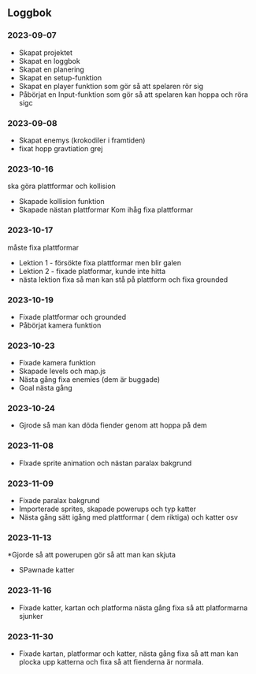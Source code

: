## Loggbok

### 2023-09-07
* Skapat projektet
* Skapat en loggbok
* Skapat en planering
* Skapat en setup-funktion
* Skapat en player funktion som gör så att spelaren rör sig
* Påbörjat en Input-funktion som gör så att spelaren kan hoppa och röra sigc

### 2023-09-08
* Skapat enemys (krokodiler i framtiden)
* fixat hopp gravtiation grej


### 2023-10-16
ska göra plattformar och kollision
* Skapade kollision funktion
* Skapade nästan plattformar  Kom ihåg fixa plattformar


### 2023-10-17
måste fixa plattformar
* Lektion 1 - försökte fixa plattformar men blir galen
* Lektion 2 - fixade platformar, kunde inte hitta
* nästa lektion fixa så man kan stå på plattform och fixa grounded


### 2023-10-19
* Fixade plattformar och grounded
* Påbörjat kamera funktion

### 2023-10-23
* Fixade kamera funktion
* Skapade levels och map.js
* Nästa gång fixa enemies (dem är buggade)
* Goal nästa gång


### 2023-10-24
* Gjrode så man kan döda fiender genom att hoppa på dem

### 2023-11-08
* FIxade sprite animation och nästan paralax bakgrund


### 2023-11-09
* Fixade paralax bakgrund
* Importerade sprites, skapade powerups och typ katter
* Nästa gång sätt igång med plattformar ( dem riktiga) och katter osv

### 2023-11-13
*Gjorde så att powerupen gör så att man kan skjuta
* SPawnade katter

### 2023-11-16
* Fixade katter, kartan och platforma nästa gång fixa så att platformarna sjunker

### 2023-11-30
* Fixade kartan, platformar och katter, nästa gång fixa så att man kan plocka upp katterna och fixa så att fienderna är normala.
